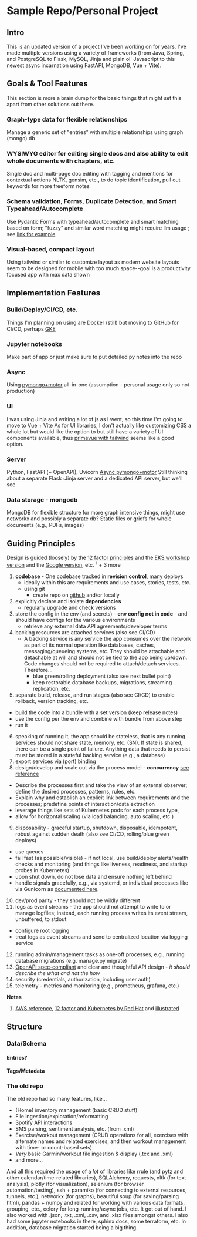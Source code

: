 # Sample Repo/Personal Project

## Intro
This is an updated version of a project I've been working on for years. I've made multiple versions using a variety of frameworks (from Java, Spring, and PostgreSQL to Flask, MySQL, Jinja and plain ol' Javascript to this newest async incarnation using FastAPI, MongoDB, Vue + Vite).

## Goals & Tool Features
This section is more a brain dump for the basic things that might set this apart from other solutions out there.

### Graph-type data for flexible relationships
Manage a generic set of "entries" with multiple relationships using graph (mongo) db

### WYSIWYG editor for editing single docs and also ability to edit whole documents with chapters, etc.
Single doc and multi-page doc editing with tagging and mentions for contextual actions
NLTK, gensim, etc., to do topic identification, pull out keywords for more freeform notes

### Schema validation, Forms, Duplicate Detection, and Smart Typeahead/Autocomplete
Use Pydantic
Forms with typeahead/autocomplete and smart matching based on form; "fuzzy" and similar word matching might require llm usage ; 
see [link for example](https://www.mongodb.com/developer/products/atlas/building-generative-ai-applications-vector-search-open-source-models/)

### Visual-based, compact layout
Using tailwind or similar to customize layout as modern website layouts seem to be designed for mobile with too much space--goal is a productivity focused app with max data shown

## Implementation Features
### Build/Deploy/CI/CD, etc.
Things I'm planning on using are Docker (still) but moving to GitHub for CI/CD, perhaps [GKE](https://console.cloud.google.com/kubernetes)

### Jupyter notebooks
Make part of app or just make sure to put detailed py notes into the repo

### Async
Using [pymongo+motor](https://www.mongodb.com/docs/languages/python/pymongo-driver/current/pymongo-to-async-guide/) all-in-one (assumption - personal usage only so not production) 

### UI
I was using Jinja and writing a lot of js as I went, so this time I'm going to move to Vue + Vite
As for UI libraries, I don't actually like customizing CSS a whole lot but would like the option to but still have a variety of UI components available, thus [primevue with tailwind](https://tailwind.primevue.org/b) seems like a good option.

### Server
Python, FastAPI (+ OpenAPI), Uvicorn
[Async pymongo+motor](https://www.mongodb.com/docs/languages/python/pymongo-driver/current/connect/mongoclient/)
Still thinking about a separate Flask+Jinja server and a dedicated API server, but we'll see.

### Data storage - mongodb
MongoDB for flexible structure 
for more graph intensive things, might use networkx and possibly a separate db?
Static files or gridfs for whole documents (e.g., PDFs, images)

## Guiding Principles

Design is guided (loosely) by the [12 factor principles](https://12factor.net/) and the [EKS workshop version](https://developers.eksworkshop.com/docs/introduction/python/refactoring/) and the [Google version](https://cloud.google.com/architecture/twelve-factor-app-development-on-gcp), etc. <sup>1</sup> + 3 more
1. **codebase** - One codebase tracked in **revision control**, many deploys
   - ideally within this are requirements and use cases, stories, tests, etc. 
   - using git
     - create repo on [github](https://www.atlassian.com/git/tutorials) and/or locally
2. explicitly declare and isolate **dependencies**
   - regularly upgrade and check versions
3. store the config in the env (and secrets) - **env config not in code** - and should have configs for the various environments
   - retrieve any external data API agreements/developer terms
4. backing resources are attached services (also see CI/CD)
   - A backing service is any service the app consumes over the network as part of its normal operation like databases, caches, messaging/queueing systems, etc. They should be attachable and detachable at will and should not be tied to the app being up/down. Code changes should not be required to attach/detach services. Therefore... 
     - blue green/rolling deployment (also see next bullet point)
     - keep restorable database backups, migrations, streaming replication, etc.
5. separate build, release, and run stages (also see CI/CD) to enable rollback, version tracking, etc.
  * build the code into a bundle with a set version (keep release notes)
  * use the config per the env and combine with bundle from above step 
  * run it
6. speaking of running it, the app should be stateless, that is any running services should not share state, memory, etc. (SN). If state is shared, there can be a single point of failure. Anything data that needs to persist must be stored in a stateful backing service (e.g., a database)
7. export services via (port) binding
8. design/develop and scale out via the process model - **concurrency**  [see reference](https://adam.herokuapp.com/past/2011/5/9/applying_the_unix_process_model_to_web_apps/)
  * Describe the processes first and take the view of an external observer; define the desired processes, patterns, rules, etc.
  * Explain why and establish an explicit link between requirements and the processes; predefine points of interaction/data extraction
  * leverage things like sets of Kubernetes pods for each process type, 
  * allow for horizontal scaling (via load balancing, auto scaling, etc.)
9. disposability - graceful startup, shutdown, disposable, idempotent, robust against sudden death (also see CI/CD, rolling/blue green deploys)
  * use queues
  * fail fast (as possible/visible) - if not local, use build/deploy alerts/health checks and monitoring (and things like liveness, readiness, and startup probes in Kubernetes)
  * upon shut down, do not lose data and ensure nothing left behind
  * handle signals gracefully, e.g., via systemd, or individual processes like via Gunicorn as [documented here](https://docs.gunicorn.org/en/stable/signals.html).
10. dev/prod parity - they should not be wildly different
11. logs as event streams - the app should not attempt to write to or manage logfiles; instead, each running process writes its event stream, unbuffered, to stdout
  * configure root logging 
  * treat logs as event streams and send to centralized location via logging service
12. running admin/management tasks as one-off processes, e.g., running database migrations (e.g. manage.py migrate)
13. [OpenAPI spec-compliant](https://swagger.io/specification/) and clear and thoughtful API design - *it should describe the what and not the how*
14. security (credentials, authorization, including user auth)
15. telemetry - metrics and monitoring (e.g., prometheus, grafana, etc.)

**Notes**
1. [AWS reference](https://aws.amazon.com/blogs/compute/applying-the-twelve-factor-app-methodology-to-serverless-applications/),  [12 factor and Kubernetes by Red Hat](https://www.redhat.com/architect/12-factor-app-containers) and [illustrated](https://www.redhat.com/architect/12-factor-app)


## Structure
### Data/Schema
#### Entries?
#### Tags/Metadata

### The old repo
The old repo had so many features, like...
- (Home) inventory management (basic CRUD stuff)
- File ingestion/exploration/reformatting
- Spotify API interactions
- SMS parsing, sentiment analysis, etc. (from .xml)
- Exercise/workout management (CRUD operations for all, exercises with alternate names and related exercises, and then workout management with time- or count-based sets)
- *Very* basic Garmin/workout file ingestion & display (.tcx and .xml)
- and more...

And all this required the usage of a _lot_ of libraries like rrule (and pytz and other calendar/time-related libraries), SQLAlchemy, requests, nltk (for text analysis), plotly (for visualization), selenium (for browser automation/testing), ssh + paramiko (for connecting to external resources, tunnels, etc.), networkx (for graphs), beautiful soup (for saving/parsing html), pandas + numpy and related for working with various data formats, grouping, etc., celery for long-running/async jobs, etc. It got out of hand. I also worked with .json, .txt, .xml, .csv, and .xlsx files amongst others. I also had some jupyter notebooks in there, sphinx docs, some terraform, etc. In addition, database migration started being a big thing.
